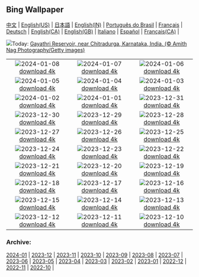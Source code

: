 ## Bing Wallpaper
[中文](README.md) |                     [English(US)](en-US.md) |                     [日本語](ja-JP.md) |                     [English(IN)](en-IN.md) |                     [Português do Brasil](pt-BR.md) |                     [Français](fr-FR.md) |                     [Deutsch](de-DE.md) |                     [English(CA)](en-CA.md) |                     [English(GB)](en-GB.md) |                     [Italiano](it-IT.md) |                     [Español](es-ES.md) |                     [Français(CA)](fr-CA.md) |                    

![](https://www.bing.com/th?id=OHR.GayathriReservoir_EN-IN7178721819_UHD.jpg&w=1000)Today: [Gayathri Reservoir, near Chitradurga, Karnataka, India. (© Amith Nag Photography/Getty images)](https://www.bing.com/th?id=OHR.GayathriReservoir_EN-IN7178721819_UHD.jpg)

|      |      |      |
| :----: | :----: | :----: |
|![](https://www.bing.com/th?id=OHR.BerninaPass_EN-IN9489085308_UHD.jpg&pid=hp&w=384&h=216&rs=1&c=4)2024-01-08 [download 4k](https://www.bing.com/th?id=OHR.BerninaPass_EN-IN9489085308_UHD.jpg)|![](https://www.bing.com/th?id=OHR.DevilsMarbles_EN-IN6479219710_UHD.jpg&pid=hp&w=384&h=216&rs=1&c=4)2024-01-07 [download 4k](https://www.bing.com/th?id=OHR.DevilsMarbles_EN-IN6479219710_UHD.jpg)|![](https://www.bing.com/th?id=OHR.CrabappleChaffinch_EN-IN8958634852_UHD.jpg&pid=hp&w=384&h=216&rs=1&c=4)2024-01-06 [download 4k](https://www.bing.com/th?id=OHR.CrabappleChaffinch_EN-IN8958634852_UHD.jpg)|
|![](https://www.bing.com/th?id=OHR.HarbinFestival_EN-IN5886314487_UHD.jpg&pid=hp&w=384&h=216&rs=1&c=4)2024-01-05 [download 4k](https://www.bing.com/th?id=OHR.HarbinFestival_EN-IN5886314487_UHD.jpg)|![](https://www.bing.com/th?id=OHR.GoldenGateLight_EN-IN5018210556_UHD.jpg&pid=hp&w=384&h=216&rs=1&c=4)2024-01-04 [download 4k](https://www.bing.com/th?id=OHR.GoldenGateLight_EN-IN5018210556_UHD.jpg)|![](https://www.bing.com/th?id=OHR.VirupakshaTempleIN_EN-IN4741302858_UHD.jpg&pid=hp&w=384&h=216&rs=1&c=4)2024-01-03 [download 4k](https://www.bing.com/th?id=OHR.VirupakshaTempleIN_EN-IN4741302858_UHD.jpg)|
|![](https://www.bing.com/th?id=OHR.BhutanSolstice_EN-IN4523335748_UHD.jpg&pid=hp&w=384&h=216&rs=1&c=4)2024-01-02 [download 4k](https://www.bing.com/th?id=OHR.BhutanSolstice_EN-IN4523335748_UHD.jpg)|![](https://www.bing.com/th?id=OHR.SleepingFox_EN-IN4256691389_UHD.jpg&pid=hp&w=384&h=216&rs=1&c=4)2024-01-01 [download 4k](https://www.bing.com/th?id=OHR.SleepingFox_EN-IN4256691389_UHD.jpg)|![](https://www.bing.com/th?id=OHR.ThailandNewYears_EN-IN4004784311_UHD.jpg&pid=hp&w=384&h=216&rs=1&c=4)2023-12-31 [download 4k](https://www.bing.com/th?id=OHR.ThailandNewYears_EN-IN4004784311_UHD.jpg)|
|![](https://www.bing.com/th?id=OHR.TadamiWinter_EN-IN3654080004_UHD.jpg&pid=hp&w=384&h=216&rs=1&c=4)2023-12-30 [download 4k](https://www.bing.com/th?id=OHR.TadamiWinter_EN-IN3654080004_UHD.jpg)|![](https://www.bing.com/th?id=OHR.BlueAmsterdam_EN-IN3729532166_UHD.jpg&pid=hp&w=384&h=216&rs=1&c=4)2023-12-29 [download 4k](https://www.bing.com/th?id=OHR.BlueAmsterdam_EN-IN3729532166_UHD.jpg)|![](https://www.bing.com/th?id=OHR.GreenlandHumpback_EN-IN1483671844_UHD.jpg&pid=hp&w=384&h=216&rs=1&c=4)2023-12-28 [download 4k](https://www.bing.com/th?id=OHR.GreenlandHumpback_EN-IN1483671844_UHD.jpg)|
|![](https://www.bing.com/th?id=OHR.KirkjufellAurora_EN-IN0930050121_UHD.jpg&pid=hp&w=384&h=216&rs=1&c=4)2023-12-27 [download 4k](https://www.bing.com/th?id=OHR.KirkjufellAurora_EN-IN0930050121_UHD.jpg)|![](https://www.bing.com/th?id=OHR.SanchiStupaMP_EN-IN0719147985_UHD.jpg&pid=hp&w=384&h=216&rs=1&c=4)2023-12-26 [download 4k](https://www.bing.com/th?id=OHR.SanchiStupaMP_EN-IN0719147985_UHD.jpg)|![](https://www.bing.com/th?id=OHR.CaribouChristmas_EN-IN0496241827_UHD.jpg&pid=hp&w=384&h=216&rs=1&c=4)2023-12-25 [download 4k](https://www.bing.com/th?id=OHR.CaribouChristmas_EN-IN0496241827_UHD.jpg)|
|![](https://www.bing.com/th?id=OHR.EstoniaXmasEve_EN-IN6293418304_UHD.jpg&pid=hp&w=384&h=216&rs=1&c=4)2023-12-24 [download 4k](https://www.bing.com/th?id=OHR.EstoniaXmasEve_EN-IN6293418304_UHD.jpg)|![](https://www.bing.com/th?id=OHR.FestivusPenguins_EN-IN5922835342_UHD.jpg&pid=hp&w=384&h=216&rs=1&c=4)2023-12-23 [download 4k](https://www.bing.com/th?id=OHR.FestivusPenguins_EN-IN5922835342_UHD.jpg)|![](https://www.bing.com/th?id=OHR.RedFortDelhi_EN-IN3982983147_UHD.jpg&pid=hp&w=384&h=216&rs=1&c=4)2023-12-22 [download 4k](https://www.bing.com/th?id=OHR.RedFortDelhi_EN-IN3982983147_UHD.jpg)|
|![](https://www.bing.com/th?id=OHR.LjubljanaLights_EN-IN3699052507_UHD.jpg&pid=hp&w=384&h=216&rs=1&c=4)2023-12-21 [download 4k](https://www.bing.com/th?id=OHR.LjubljanaLights_EN-IN3699052507_UHD.jpg)|![](https://www.bing.com/th?id=OHR.ValGardenaItaly_EN-IN2770254332_UHD.jpg&pid=hp&w=384&h=216&rs=1&c=4)2023-12-20 [download 4k](https://www.bing.com/th?id=OHR.ValGardenaItaly_EN-IN2770254332_UHD.jpg)|![](https://www.bing.com/th?id=OHR.WarsawChristmas_EN-IN2544599667_UHD.jpg&pid=hp&w=384&h=216&rs=1&c=4)2023-12-19 [download 4k](https://www.bing.com/th?id=OHR.WarsawChristmas_EN-IN2544599667_UHD.jpg)|
|![](https://www.bing.com/th?id=OHR.CapitolReefSnow_EN-IN2337695579_UHD.jpg&pid=hp&w=384&h=216&rs=1&c=4)2023-12-18 [download 4k](https://www.bing.com/th?id=OHR.CapitolReefSnow_EN-IN2337695579_UHD.jpg)|![](https://www.bing.com/th?id=OHR.WinterWaxwings_EN-IN2074933322_UHD.jpg&pid=hp&w=384&h=216&rs=1&c=4)2023-12-17 [download 4k](https://www.bing.com/th?id=OHR.WinterWaxwings_EN-IN2074933322_UHD.jpg)|![](https://www.bing.com/th?id=OHR.GrandPlaceXmas_EN-IN1825701636_UHD.jpg&pid=hp&w=384&h=216&rs=1&c=4)2023-12-16 [download 4k](https://www.bing.com/th?id=OHR.GrandPlaceXmas_EN-IN1825701636_UHD.jpg)|
|![](https://www.bing.com/th?id=OHR.SantaPark_EN-IN0838447771_UHD.jpg&pid=hp&w=384&h=216&rs=1&c=4)2023-12-15 [download 4k](https://www.bing.com/th?id=OHR.SantaPark_EN-IN0838447771_UHD.jpg)|![](https://www.bing.com/th?id=OHR.BorealOwl_EN-IN2428329798_UHD.jpg&pid=hp&w=384&h=216&rs=1&c=4)2023-12-14 [download 4k](https://www.bing.com/th?id=OHR.BorealOwl_EN-IN2428329798_UHD.jpg)|![](https://www.bing.com/th?id=OHR.LofotenRorbu_EN-IN2344556168_UHD.jpg&pid=hp&w=384&h=216&rs=1&c=4)2023-12-13 [download 4k](https://www.bing.com/th?id=OHR.LofotenRorbu_EN-IN2344556168_UHD.jpg)|
|![](https://www.bing.com/th?id=OHR.Poinsettia_EN-IN2286227046_UHD.jpg&pid=hp&w=384&h=216&rs=1&c=4)2023-12-12 [download 4k](https://www.bing.com/th?id=OHR.Poinsettia_EN-IN2286227046_UHD.jpg)|![](https://www.bing.com/th?id=OHR.MountainDayChina_EN-IN2198461233_UHD.jpg&pid=hp&w=384&h=216&rs=1&c=4)2023-12-11 [download 4k](https://www.bing.com/th?id=OHR.MountainDayChina_EN-IN2198461233_UHD.jpg)|![](https://www.bing.com/th?id=OHR.SaharaDunes_EN-IN6130690163_UHD.jpg&pid=hp&w=384&h=216&rs=1&c=4)2023-12-10 [download 4k](https://www.bing.com/th?id=OHR.SaharaDunes_EN-IN6130690163_UHD.jpg)|


### Archive:
[2024-01](archive/en-IN/202401/README.md) | [2023-12](archive/en-IN/202312/README.md) | [2023-11](archive/en-IN/202311/README.md) | [2023-10](archive/en-IN/202310/README.md) | [2023-09](archive/en-IN/202309/README.md) | [2023-08](archive/en-IN/202308/README.md) | [2023-07](archive/en-IN/202307/README.md) | [2023-06](archive/en-IN/202306/README.md) | [2023-05](archive/en-IN/202305/README.md) | [2023-04](archive/en-IN/202304/README.md) | [2023-03](archive/en-IN/202303/README.md) | [2023-02](archive/en-IN/202302/README.md) | [2023-01](archive/en-IN/202301/README.md) | [2022-12](archive/en-IN/202212/README.md) | [2022-11](archive/en-IN/202211/README.md) | [2022-10](archive/en-IN/202210/README.md) | 
